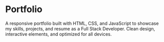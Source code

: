 # Portfolio
A responsive portfolio built with HTML, CSS, and JavaScript to showcase my skills, projects, and resume as a Full Stack Developer. Clean design, interactive elements, and optimized for all devices.
